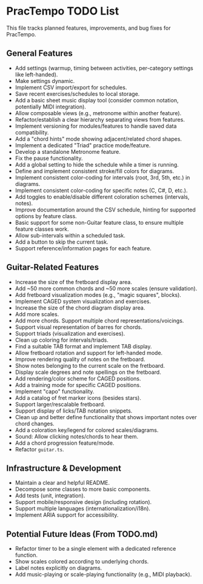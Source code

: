 # PracTempo TODO List

This file tracks planned features, improvements, and bug fixes for PracTempo.

## General Features

*   Add settings (warmup, timing between activities, per-category settings like left-handed).
*   Make settings dynamic.
*   Implement CSV import/export for schedules.
*   Save recent exercises/schedules to local storage.
*   Add a basic sheet music display tool (consider common notation, potentially MIDI integration).
*   Allow composable views (e.g., metronome within another feature).
*   Refactor/establish a clear hierarchy separating views from features.
*   Implement versioning for modules/features to handle saved data compatibility.
*   Add a "chord hints" mode showing adjacent/related chord shapes.
*   Implement a dedicated "Triad" practice mode/feature.
*   Develop a standalone Metronome feature.
*   Fix the pause functionality.
*   Add a global setting to hide the schedule while a timer is running.
*   Define and implement consistent stroke/fill colors for diagrams.
*   Implement consistent color-coding for intervals (root, 3rd, 5th, etc.) in diagrams.
*   Implement consistent color-coding for specific notes (C, C#, D, etc.).
*   Add toggles to enable/disable different coloration schemes (intervals, notes).
*   Improve documentation around the CSV schedule, hinting for supported options by feature class.
*   Basic support for some non-Guitar feature class, to ensure multiple feature classes work.
*   Allow sub-intervals within a scheduled task.
*   Add a button to skip the current task.
*   Support reference/information pages for each feature.

## Guitar-Related Features

*   Increase the size of the fretboard display area.
*   Add ~50 more common chords and ~50 more scales (ensure validation).
*   Add fretboard visualization modes (e.g., "magic squares", blocks).
*   Implement CAGED system visualization and exercises.
*   Increase the size of the chord diagram display area.
*   Add more scales.
*   Add more chords. Support multiple chord representations/voicings.
*   Support visual representation of barres for chords.
*   Support triads (visualization and exercises).
*   Clean up coloring for intervals/triads.
*   Find a suitable TAB format and implement TAB display.
*   Allow fretboard rotation and support for left-handed mode.
*   Improve rendering quality of notes on the fretboard.
*   Show notes belonging to the current scale on the fretboard.
*   Display scale degrees and note spellings on the fretboard.
*   Add rendering/color scheme for CAGED positions.
*   Add a training mode for specific CAGED positions.
*   Implement "capo" functionality.
*   Add a catalog of fret marker icons (besides stars).
*   Support larger/rescalable fretboard.
*   Support display of licks/TAB notation snippets.
*   Clean up and better define functionality that shows important notes over chord changes.
*   Add a coloration key/legend for colored scales/diagrams.
*   Sound: Allow clicking notes/chords to hear them.
*   Add a chord progression feature/mode.
*   Refactor `guitar.ts`.

## Infrastructure & Development

*   Maintain a clear and helpful README.
*   Decompose some classes to more basic components.
*   Add tests (unit, integration).
*   Support mobile/responsive design (including rotation).
*   Support multiple languages (internationalization/i18n).
*   Implement ARIA support for accessibility.

## Potential Future Ideas (From TODO.md)

*   Refactor timer to be a single element with a dedicated reference function.
*   Show scales colored according to underlying chords.
*   Label notes explicitly on diagrams.
*   Add music-playing or scale-playing functionality (e.g., MIDI playback).
